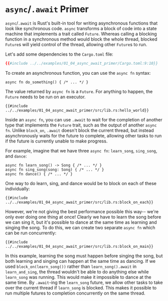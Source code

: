 # `async`/`.await` Primer

`async`/`.await` is Rust's built-in tool for writing asynchronous functions
that look like synchronous code. `async` transforms a block of code into a
state machine that implements a trait called `Future`. Whereas calling a
blocking function in a synchronous method would block the whole thread,
blocked `Future`s will yield control of the thread, allowing other
`Future`s to run.

Let's add some dependencies to the `Cargo.toml` file:

```toml
{{#include ../../examples/01_04_async_await_primer/Cargo.toml:9:10}}
```

To create an asynchronous function, you can use the `async fn` syntax:

```rust,edition2018
async fn do_something() { /* ... */ }
```

The value returned by `async fn` is a `Future`. For anything to happen,
the `Future` needs to be run on an executor.

```rust,edition2018
{{#include ../../examples/01_04_async_await_primer/src/lib.rs:hello_world}}
```

Inside an `async fn`, you can use `.await` to wait for the completion of
another type that implements the `Future` trait, such as the output of
another `async fn`. Unlike `block_on`, `.await` doesn't block the current
thread, but instead asynchronously waits for the future to complete, allowing
other tasks to run if the future is currently unable to make progress.

For example, imagine that we have three `async fn`: `learn_song`, `sing_song`,
and `dance`:

```rust,ignore
async fn learn_song() -> Song { /* ... */ }
async fn sing_song(song: Song) { /* ... */ }
async fn dance() { /* ... */ }
```

One way to do learn, sing, and dance would be to block on each of these
individually:

```rust,ignore
{{#include ../../examples/01_04_async_await_primer/src/lib.rs:block_on_each}}
```

However, we're not giving the best performance possible this way-- we're
only ever doing one thing at once! Clearly we have to learn the song before
we can sing it, but it's possible to dance at the same time as learning and
singing the song. To do this, we can create two separate `async fn` which
can be run concurrently:

```rust,ignore
{{#include ../../examples/01_04_async_await_primer/src/lib.rs:block_on_main}}
```

In this example, learning the song must happen before singing the song, but
both learning and singing can happen at the same time as dancing. If we used
`block_on(learn_song())` rather than `learn_song().await` in `learn_and_sing`,
the thread wouldn't be able to do anything else while `learn_song` was running.
This would make it impossible to dance at the same time. By `.await`-ing
the `learn_song` future, we allow other tasks to take over the current thread
if `learn_song` is blocked. This makes it possible to run multiple futures
to completion concurrently on the same thread.
